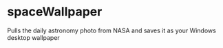 # spaceWallpaper
 
Pulls the daily astronomy photo from NASA and saves it as your Windows desktop wallpaper

